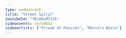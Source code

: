 ```yaml
---
type: videotrack
title: "Street Spirit"
youtubeId: "TBsXQuM7ZJk"
videoevents: vevt0032
videoartists: ["Stream of Passion", "Marcela Bovio"]
---
```

